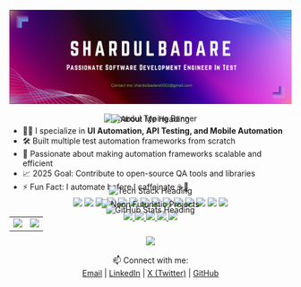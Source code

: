 <!-- ⚡ Neon Animated GitHub Profile README for Shardul Badare -->

<p align="center">
  <img src=https://github.com/Shardul13102001/Shardul13102001/blob/main/2.png width="800" alt="Shardul Logo"/>
</p>

<!-- Typing Animation Intro -->
<p align="center">
  <img src="https://readme-typing-svg.demolab.com?font=Fira+Code&weight=800&size=22&duration=3000&pause=1000&color=00FFFF&center=true&vCenter=true&width=800&lines=Hi+%F0%9F%91%8B%2C+I'm+Shardul+Badare;QA+Engineer+%7C+Automation+Lover+%7C+Framework+Builder;Let's+Automate+Everything!" alt="Shardul Typing Banner" />
</p>


<!-- About Me Typing -->
<p align="center" style="margin-top: -30px; margin-bottom: -10px;">
  <img src="https://readme-typing-svg.demolab.com?font=Orbitron&size=24&duration=3000&pause=1200&color=FFFF33&background=23272f00&center=true&vCenter=true&width=850&lines=About+Me" alt="About Me Heading" />
</p>


- 🧑‍💻 I specialize in **UI Automation, API Testing, and Mobile Automation**
- 🛠️ Built multiple test automation frameworks from scratch
- 🔁 Passionate about making automation frameworks scalable and efficient
- 📈 2025 Goal: Contribute to open-source QA tools and libraries
- ⚡ Fun Fact: I automate before I caffeinate ☕🤖



<!-- Tech Stack Typing -->
<p align="center" style="margin-top: -30px; margin-bottom: -10px;">
  <img src="https://readme-typing-svg.demolab.com?font=Orbitron&size=24&duration=3000&pause=1200&color=FFFF33&background=23272f00&center=true&vCenter=true&width=850&lines=Tech+Stack" alt="Tech Stack Heading" />
</p>

<p align="center">
  <img src="https://img.shields.io/badge/Java-007396?style=flat-square&logo=java&logoColor=white&labelColor=23272f" />
  <img src="https://img.shields.io/badge/Selenium-43B02A?style=flat-square&logo=selenium&logoColor=white&labelColor=23272f" />
  <img src="https://img.shields.io/badge/TestNG-F7A41D?style=flat-square&logo=testng&logoColor=white&labelColor=23272f" />
  <img src="https://img.shields.io/badge/Cucumber-23D96C?style=flat-square&logo=cucumber&logoColor=white&labelColor=23272f" />
  <img src="https://img.shields.io/badge/Postman-FF6C37?style=flat-square&logo=postman&logoColor=white&labelColor=23272f" />
  <img src="https://img.shields.io/badge/Rest%20Assured-16A085?style=flat-square&logo=java&logoColor=white&labelColor=23272f" />
  <img src="https://img.shields.io/badge/Appium-9C27B0?style=flat-square&logo=appium&logoColor=white&labelColor=23272f" />
  <img src="https://img.shields.io/badge/JavaScript-323330?style=flat-square&logo=javascript&logoColor=F7DF1E&labelColor=23272f" />
  <img src="https://img.shields.io/badge/Cypress-17202C?style=flat-square&logo=cypress&logoColor=white&labelColor=23272f" />
  <img src="https://img.shields.io/badge/Playwright-45BA59?style=flat-square&logo=playwright&logoColor=white&labelColor=23272f" />
  <img src="https://img.shields.io/badge/Jenkins-D24939?style=flat-square&logo=jenkins&logoColor=white&labelColor=23272f" />
  <img src="https://img.shields.io/badge/Git-F05032?style=flat-square&logo=git&logoColor=white&labelColor=23272f" />
  <img src="https://img.shields.io/badge/Docker-2496ED?style=flat-square&logo=docker&logoColor=white&labelColor=23272f" />
  <img src="https://img.shields.io/badge/SQL-4479A1?style=flat-square&logo=mysql&logoColor=white&labelColor=23272f" />
</p>




<!-- Projects Typing -->
<p align="center" style="margin-top: -30px; margin-bottom: -10px;">
  <img src="https://readme-typing-svg.demolab.com?font=Orbitron&size=24&duration=3000&pause=1200&color=FFFF33&background=23272f00&center=true&vCenter=true&width=850&lines=Recent+Projects" alt="Neon Futuristic Projects" />
</p>

<p align="center" style="margin-bottom:-5px;">
  <a href="https://github.com/Shardul13102001/telecom" target="_blank">
    <img src="https://img.shields.io/badge/Telecom-00FFFF?style=for-the-badge&logo=verizon&logoColor=181c20&labelColor=23272f" />
  </a>
  <a href="https://github.com/Shardul13102001/human-resource-management" target="_blank">
    <img src="https://img.shields.io/badge/Human%20Resource%20Management-20C997?style=for-the-badge&logo=workplace&logoColor=181c20&labelColor=23272f" />
  </a>
  <a href="https://github.com/Shardul13102001/OpencartV101" target="_blank">
    <img src="https://img.shields.io/badge/OpencartV101-FF9800?style=for-the-badge&logo=opencart&logoColor=white&labelColor=23272f" />
  </a>
  <a href="https://github.com/Shardul13102001/car-racing-game" target="_blank">
    <img src="https://img.shields.io/badge/Car%20Racing%20Game-4CAF50?style=for-the-badge&logo=car&logoColor=white&labelColor=23272f" />
  </a>
  <a href="https://github.com/Shardul13102001/tik-tak-toe-game" target="_blank">
    <img src="https://img.shields.io/badge/Tic%20Tac%20Toe%20Game-E91E63?style=for-the-badge&logo=appveyor&logoColor=white&labelColor=23272f" />
  </a>
</p>



<!-- GitHub Stats Typing -->
<p align="center" style="margin-top: -30px; margin-bottom: -10px;">
  <img src="https://readme-typing-svg.demolab.com?font=Orbitron&size=24&duration=3000&pause=1200&color=FFFF33&background=23272f00&center=true&vCenter=true&width=850&lines=GitHub+Stats" alt="GitHub Stats Heading" />
</p>

<table align="center">
  <tr>
    <td>
      <img src="https://github-readme-stats.vercel.app/api?username=Shardul13102001&show_icons=true&theme=radical&bg_color=0d1021&title_color=39FF14&icon_color=00FFFF&text_color=ffffff&border_color=39FF14&hide_border=false&custom_title=🛸%20Shardul's%20Stats%20🛸" height="190" />
    </td>
    <td>
      <img src="https://github-readme-streak-stats.herokuapp.com/?user=Shardul13102001&theme=matrix&background=0d1021&ring=00FFFF&fire=39FF14&currStreakLabel=00FFFF&currStreakNum=39FF14&sideNums=39FF14&sideLabels=00FFFF&dates=39FF14&date_format=j%20M%5B%20Y%5D" height="190" />
    </td>
  </tr>
</table>

<p align="center" style="margin-top:-5px;">
  <img src="https://github-readme-activity-graph.vercel.app/graph?username=Shardul13102001&bg_color=0d1021&color=00ffff&line=39FF14&point=00FFFF&area=true&hide_border=false&radius=12&custom_title=💫%20Activity%20Graph%20💫" />
</p>



<!-- Connect Typing 
<p align="center" style="margin-top: -30px; margin-bottom: -10px;">
  <img src="https://readme-typing-svg.demolab.com?font=Orbitron&size=24&duration=3000&pause=1200&color=FFFF33&background=23272f00&center=true&vCenter=true&width=850&lines=Let's+Connect" alt="Connect Heading" />
</p>

<p align="center">
  <a href="https://x.com/Shardul40031995" target="_blank">
    <img src="https://skillicons.dev/icons?i=twitter" height="32" />
  </a>
  <a href="https://www.linkedin.com/in/shardul-badare-476700236/" target="_blank">
    <img src="https://skillicons.dev/icons?i=linkedin" height="32" />
  </a>
  <a href="https://github.com/Shardul13102001" target="_blank">
    <img src="https://skillicons.dev/icons?i=github" height="32" />
  </a>
</p>
-->



<!-- Animated Footer -->
<p align="center">
  📫 Connect with me:<br>
  <a href="mailto:shardul.badare@gmail.com">Email</a> |
  <a href="https://www.linkedin.com/in/shardulbadare/">LinkedIn</a> |
  <a href="https://twitter.com/YOUR_HANDLE">X (Twitter)</a> |
  <a href="https://github.com/ShardulBadare">GitHub</a>
</p>

